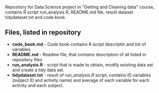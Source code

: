 Repository for Data Science project in "Getting and Cleaning data" course, contains R script run_analysis.R, README.md file, result dataset tidydataset.txt and code book. 
## Files, listed in repository
* **code_book.md** - 	Code book contains R script descriptin and list of variables
* **README.md**  - Readme file, that contains description of all listed in repository files
* **run_analysis.R** - script that is made to obtain, modify existing data set and create a tidy data set.
* **tidydataset.txt** - result of *run_analysis.R* script, contains ID variables (subject ID and activity name) and average of each variable for each activity and each subject.